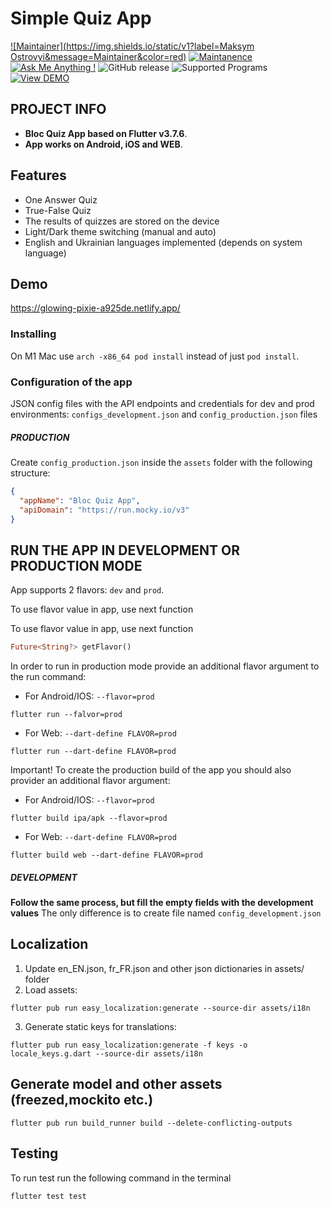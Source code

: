 # Simple Quiz App


[![Maintainer](https://img.shields.io/static/v1?label=Maksym Ostrovyi&message=Maintainer&color=red)](mailto:maksym.ostrovyj@extrawest.com)
[![Maintanence](https://img.shields.io/badge/Maintenance-yes%3F-blue.svg)]()
[![Ask Me Anything !](https://img.shields.io/badge/Ask%20me-anything-1abc9c.svg)]()
![GitHub release](https://img.shields.io/badge/release-v1.0.0-blue)
![Supported Programs](https://img.shields.io/badge/Platform-Android%20|%20iOS%20|%20Web%20%20-blue.svg?logo=flutter)
[![View DEMO](https://img.shields.io/badge/VIEW-DEMO-lightgreen.svg)](https://glowing-pixie-a925de.netlify.app/)

## PROJECT INFO

- **Bloc Quiz App based on Flutter v3.7.6**.
- **App works on Android, iOS and WEB**.

## Features

- One Answer Quiz
- True-False Quiz
- The results of quizzes are stored on the device
- Light/Dark theme switching (manual and auto)
- English and Ukrainian languages implemented (depends on system language)

## Demo
https://glowing-pixie-a925de.netlify.app/

### Installing

On M1 Mac use `arch -x86_64 pod install` instead of just `pod install`.

### Configuration of the app
JSON config files with the API endpoints and credentials for dev and prod
environments: `configs_development.json` and `config_production.json` files

##### PRODUCTION

Create `config_production.json` inside the `assets` folder with the following structure:

```json
{
  "appName": "Bloc Quiz App",
  "apiDomain": "https://run.mocky.io/v3"
}
```

## RUN THE APP IN DEVELOPMENT OR PRODUCTION MODE

App supports 2 flavors: `dev` and `prod`.

To use flavor value in app, use next function

To use flavor value in app, use next function

```dart
Future<String?> getFlavor()
```

In order to run in production mode provide an additional flavor argument to the run
command:

- For Android/IOS:  `--flavor=prod`

```shell
flutter run --falvor=prod
```

- For Web: `--dart-define FLAVOR=prod`

```shell
flutter run --dart-define FLAVOR=prod
```


Important! To create the production build of the app you should also provider an
additional flavor argument:

- For Android/IOS:  `--flavor=prod`

```shell
flutter build ipa/apk --flavor=prod
```

- For Web: `--dart-define FLAVOR=prod`

```shell
flutter build web --dart-define FLAVOR=prod
```




##### DEVELOPMENT

**Follow the same process, but fill the empty fields with the development values**
The only difference is to create file named `config_development.json`

## Localization

1. Update en_EN.json, fr_FR.json and other json dictionaries in assets/ folder
2. Load assets:

```shell
flutter pub run easy_localization:generate --source-dir assets/i18n
```

3. Generate static keys for translations:

```shell
flutter pub run easy_localization:generate -f keys -o locale_keys.g.dart --source-dir assets/i18n
```

## Generate model and other assets (freezed,mockito etc.)

```shell
flutter pub run build_runner build --delete-conflicting-outputs
```

## Testing

To run test run the following command in the terminal
```shell
flutter test test
```


